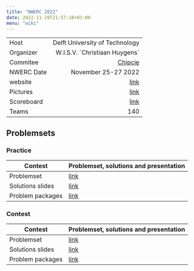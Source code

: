 ```yaml
---
title: "NWERC 2022"
date: 2022-11-29T21:57:18+01:00
menu: "wiki"
---
```


|            |                                 |
|------------|--------------------------------:|
| Host       |  Delft University of Technology |
| Organizer  | W.I.S.V. \`Christiaan Huygens\` |
| Commitee   |                [Chipcie][email] |
| NWERC Date |             November 25-27 2022 |
| website    |                 [link][website] |
| Pictures   |                  [link][photos] |
| Scoreboard |              [link][scoreboard] |
| Teams      |                             140 |

## Problemsets

### Practice

| Contest          | Problemset, solutions and presentation                                            |
|------------------|-----------------------------------------------------------------------------------|
| Problemset       | [link](https://2022.nwerc.eu/test-session/problem-set.pdf)                        |
| Solutions slides | [link](https://2022.nwerc.eu/test-session/solutions.pdf)                          |
| Problem packages | [link](https://2022.nwerc.eu/test-session/solutions.zip)                          |

### Contest

| Contest          | Problemset, solutions and presentation                                            |
|------------------|-----------------------------------------------------------------------------------|
| Problemset       | [link](https://2022.nwerc.eu/main/problem-set.pdf)                                |
| Solutions slides | [link](https://2022.nwerc.eu/main/solutions.pdf)                                  |
| Problem packages | [link](https://commissies.ch.tudelft.nl/chipcie/archive/2022/nwerc/solutions.zip) |

[home]: index.md

[website]: https://2022.nwerc.eu/

[email]: mailto:contact@2022.nwerc.eu

[photos]: https://2022.nwerc.eu/photos

[scoreboard]: https://2022.nwerc.eu/main/scoreboard/
